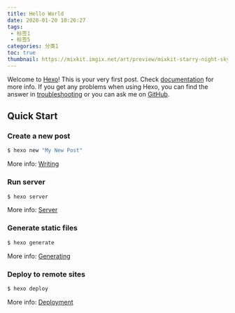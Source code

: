 ```yaml
---
title: Hello World
date: 2020-01-20 10:26:27
tags:
 - 标签1
 - 标签5
categories: 分类1
toc: true
thumbnail: https://mixkit.imgix.net/art/preview/mixkit-starry-night-sky-over-hills-and-water-85-square-large.png?w=441&h=441&q=80&auto=format%2Ccompress&q=50&dpr=2
---
```

Welcome to [Hexo](https://hexo.io/)! This is your very first post. Check [documentation](https://hexo.io/docs/) for more info. If you get any problems when using Hexo, you can find the answer in [troubleshooting](https://hexo.io/docs/troubleshooting.html) or you can ask me on [GitHub](https://github.com/hexojs/hexo/issues).

<!--more-->
## Quick Start

### Create a new post

``` bash
$ hexo new "My New Post"
```

More info: [Writing](https://hexo.io/docs/writing.html)

### Run server

``` bash
$ hexo server
```

More info: [Server](https://hexo.io/docs/server.html)

### Generate static files

``` bash
$ hexo generate
```

More info: [Generating](https://hexo.io/docs/generating.html)

### Deploy to remote sites

``` bash
$ hexo deploy
```

More info: [Deployment](https://hexo.io/docs/one-command-deployment.html)
